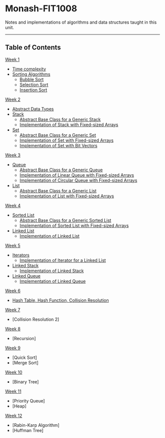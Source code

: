 # Monash-FIT1008

Notes and implementations of algorithms and data structures taught in this unit.

---

## Table of Contents

[Week 1](/week01/)

- [Time complexity](/week01/time_complexity.md)
- [Sorting Algorithms](/week01/sorting.md)
  - [Bubble Sort](/week01/BubbleSort.py)
  - [Selection Sort](/week01/SelectionSort.py)
  - [Insertion Sort](/week01/InsertionSort.py)

[Week 2](/week02/)

- [Abstract Data Types](/week02/abstract_data_types.md)
- [Stack](/week02/stack/stack.md)
  - [Abstract Base Class for a Generic Stack](/week02/stack/generic_stack.py)
  - [Implementation of Stack with Fixed-sized Arrays](/week02/stack/array_stack.py)
- [Set](/week02/set/set.md)
  - [Abstract Base Class for a Generic Set](/week02/set/generic_set.py)
  - [Implementation of Set with Fixed-sized Arrays](/week02/set/array_set.py)
  - [Implementation of Set with Bit Vectors](/week02/set/bit_vector_set.py)

[Week 3](/week03/)

- [Queue](/week03/queue/queue.md)
  - [Abstract Base Class for a Generic Queue](/week03/queue/generic_queue.py)
  - [Implementation of Linear Queue with Fixed-sized Arrays](/week03/queue/linear_queue.py)
  - [Implementation of Circular Queue with Fixed-sized Arrays](/week03/queue/circular_queue.py)
- [List](/week03/list/list.md)
  - [Abstract Base Class for a Generic List](/week03/list/generic_list.py)
  - [Implementation of List with Fixed-sized Arrays](/week03/list/array_list.py)

[Week 4](/week04/)

- [Sorted List](/week04/sorted_list/sorted_list.md)
  - [Abstract Base Class for a Generic Sorted List](/week04/sorted_list/sorted_list/generic_sorted_list.py)
  - [Implementation of Sorted List with Fixed-sized Arrays](/week04/sorted_list/sarray_sorted_list.py)
- [Linked List](/week04/linked_list/linked_list.md)
  - [Implementation of Linked List](/week04/linked_list/linked_list.py)

[Week 5](/week05/)

- [Iterators](/week05/iterators.md)
  - [Implementation of Iterator for a Linked List](/week05/linked_list_iterator/linked_list_iterator.py)
- [Linked Stack](/week05/linked_stack/linked_stack.md)
  - [Implementation of Linked Stack](/week05/linked_stack/linked_stack.py)
- [Linked Queue](/week05/linked_queue/linked_queue.py)
  - [Implementation of Linked Queue](/week05/linked_queue/linked_queue.py)

[Week 6](/week06/)

- [Hash Table, Hash Function, Collision Resolution](/week06/hash_table.md)

[Week 7](/week07/)

- [Collision Resolution 2]

[Week 8](/week08/)

- [Recursion]

[Week 9](/week09/)

- [Quick Sort]
- [Merge Sort]

[Week 10](/week10/)

- [Binary Tree]

[Week 11](/week11/)

- [Priority Queue]
- [Heap]

[Week 12](/week12/)

- [Rabin-Karp Algorithm]
- [Huffman Tree]
